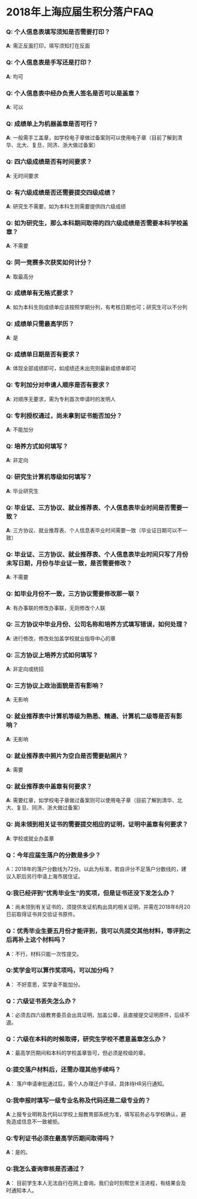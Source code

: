 # 2018年上海应届生积分落户FAQ

 ### Q: 个人信息表填写须知是否需要打印？

**A**: 需正反面打印，填写须知打在反面 

### Q: 个人信息表是手写还是打印？

**A**: 均可

### Q: 个人信息表中经办负责人签名是否可以是盖章？

**A**: 可以

### Q: 成绩单上为机器盖章是否可行？

**A**: 一般需手工盖章，如学校电子章做过备案则可以使用电子章（目前了解到清华、北大、复旦、同济、浙大做过备案）

### Q: 四六级成绩是否有时间要求？

**A**: 无时间要求

### Q: 有六级成绩是否还需要提交四级成绩？

**A**: 研究生不需要，如为本科生则需要提供四六级成绩

### Q: 如为研究生，那么本科期间取得的四六级成绩是否需要本科学校盖章？

**A**: 不需要

### Q: 同一竞赛多次获奖如何计分？

**A**: 取最高分

### Q: 成绩单有无格式要求？

**A**: 如为本科生则成绩单应该按照学期分列，有考核日期也可；研究生可以不分列

### Q: 成绩单只需最高学历？

**A**: 是

### Q: 成绩单日期是否有要求？

**A**: 体现全部成绩即可，如成绩还未出完则最新成绩单即可

### Q: 专利加分对申请人顺序是否有要求？

**A**: 对顺序无要求，需为专利首次申请时的发明人

### Q: 专利授权通过，尚未拿到证书能否加分？

**A**: 不能加分

### Q: 培养方式如何填写？

**A**: 非定向

### Q: 研究生计算机等级如何填写？

**A**: 毕业研究生

### Q: 毕业证、三方协议、就业推荐表、个人信息表毕业时间是否需要一致？

**A**: 三方协议、就业推荐表、个人信息表毕业时间需要一致（毕业证日期可以不一致）

### Q: 毕业证、三方协议、就业推荐表、个人信息表毕业时间只写了月份未写日期，月份与毕业证一致，是否需要修改？

**A**: 不需要

### Q: 如毕业月份不一致，三方协议需要修改那一联？

**A**: 有办事联的修改办事联，无则修改个人联

### Q: 三方协议中毕业月份、公司名称和培养方式填写错误，如何处理？

**A**: 进行修改，修改处加盖学校就业指导中心的章

### Q: 三方协议上培养方式如何填写？

**A**: 非定向或统招

### Q: 三方协议上政治面貌是否有影响？

**A**: 无影响

### Q: 就业推荐表中计算机等级为熟悉、精通、计算机二级等是否有影响？

**A**: 无影响

### Q: 就业推荐表中照片为空白是否需要贴照片？

**A**: 需要

### Q: 就业推荐表中盖章有何要求？

**A**: 需要红章，如学校电子章做过备案则可以使用电子章（目前了解到清华、北大、复旦、同济、浙大做过备案）

### Q: 尚未领到相关证书的需要提交相应的证明，证明中盖章有何要求？

**A**: 学校或就业办盖章

### Q：今年应届生落户的分数是多少？ 
A：2018年的落户分数线为72分。以此为标准，若自评分不足落户分数线的，建议入职后另行申请上海市居住证。 

### Q:我已经评到”优秀毕业生”的奖项，但是证书还没下发怎么办？ 
**A**：尚未领到有关证书的，须提供发证机构出具的相关证明，并需在2018年6月20日前取得证书并交验证书原件。 

### Q：优秀毕业生要五月份才能评到，我可以先提交其他材料，等评到之后再补上这个材料吗？ 
**A**：不行，材料只能一次性提交。

### Q:奖学金可以算作奖项吗，可以加分吗？ 
**A**： 不好意思，奖学金不能加分。 

### Q：六级证书丢失怎么办？ 
**A**：必须去四六级教育委员会出具证明，加盖公章，且直接提交证明原件，后续不退。 

### Q：六级在本科的时候取得，研究生学校不愿意盖章怎么办？ 
**A**：最高学历期间和本科的学校盖章皆可，但必须是校级的章。 

### Q:提交落户材料后，还需办理其他手续吗？ 
**A**： 落户申请审批通过后，需个人办理迁户手续，具体待HR另行通知。 

### Q:我申报时填写一级专业名称及代码还是二级专业的？
**A**:上报专业明称及代码以学校上报教育部系统为准，填写前务必与学校确认，避免造成信息不一致被拒。

### Q:专利证书必须在最高学历期间取得吗？ 
**A**：是的。 

### Q:我怎么查询审核是否通过？ 
**A**： 目前学生本人无法自行在网上查询。我们会时刻帮您关注进程，有结果会及时通知本人。



